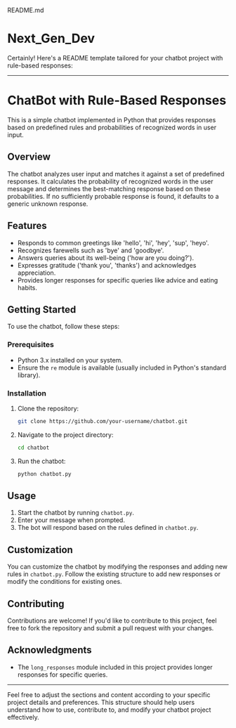 
README.md
# Next_Gen_Dev
Certainly! Here's a README template tailored for your chatbot project with rule-based responses:

---

# ChatBot with Rule-Based Responses

This is a simple chatbot implemented in Python that provides responses based on predefined rules and probabilities of recognized words in user input.

## Overview

The chatbot analyzes user input and matches it against a set of predefined responses. It calculates the probability of recognized words in the user message and determines the best-matching response based on these probabilities. If no sufficiently probable response is found, it defaults to a generic unknown response.

## Features

- Responds to common greetings like 'hello', 'hi', 'hey', 'sup', 'heyo'.
- Recognizes farewells such as 'bye' and 'goodbye'.
- Answers queries about its well-being ('how are you doing?').
- Expresses gratitude ('thank you', 'thanks') and acknowledges appreciation.
- Provides longer responses for specific queries like advice and eating habits.

## Getting Started

To use the chatbot, follow these steps:

### Prerequisites

- Python 3.x installed on your system.
- Ensure the `re` module is available (usually included in Python's standard library).

### Installation

1. Clone the repository:

   ```bash
   git clone https://github.com/your-username/chatbot.git
   ```

2. Navigate to the project directory:

   ```bash
   cd chatbot
   ```

3. Run the chatbot:

   ```bash
   python chatbot.py
   ```

## Usage

1. Start the chatbot by running `chatbot.py`.
2. Enter your message when prompted.
3. The bot will respond based on the rules defined in `chatbot.py`.

## Customization

You can customize the chatbot by modifying the responses and adding new rules in `chatbot.py`. Follow the existing structure to add new responses or modify the conditions for existing ones.

## Contributing

Contributions are welcome! If you'd like to contribute to this project, feel free to fork the repository and submit a pull request with your changes.


## Acknowledgments

- The `long_responses` module included in this project provides longer responses for specific queries.

---

Feel free to adjust the sections and content according to your specific project details and preferences. This structure should help users understand how to use, contribute to, and modify your chatbot project effectively.
